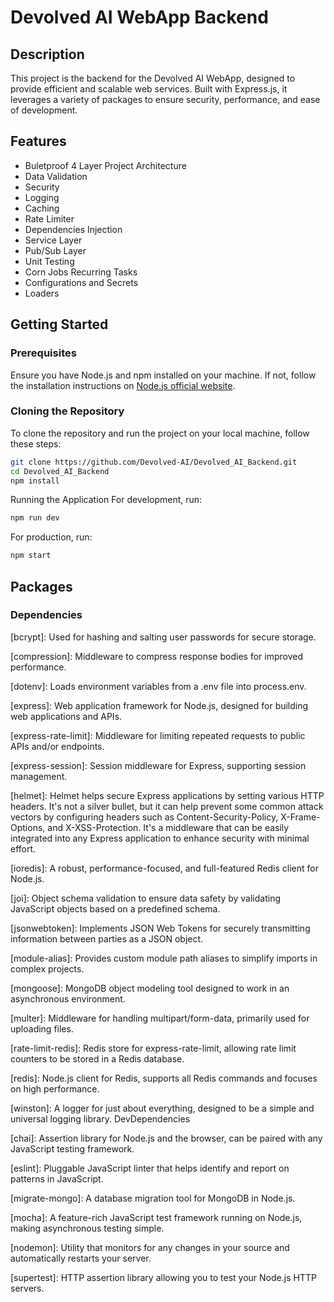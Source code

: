 # Devolved AI WebApp Backend

## Description

This project is the backend for the Devolved AI WebApp, designed to provide efficient and scalable web services. Built with Express.js, it leverages a variety of packages to ensure security, performance, and ease of development.

## Features

- Buletproof 4 Layer Project Architecture
- Data Validation
- Security
- Logging
- Caching
- Rate Limiter
- Dependencies Injection
- Service Layer
- Pub/Sub Layer
- Unit Testing
- Corn Jobs Recurring Tasks
- Configurations and Secrets
- Loaders

## Getting Started

### Prerequisites

Ensure you have Node.js and npm installed on your machine. If not, follow the installation instructions on [Node.js official website](https://nodejs.org/).

### Cloning the Repository

To clone the repository and run the project on your local machine, follow these steps:

```bash
git clone https://github.com/Devolved-AI/Devolved_AI_Backend.git
cd Devolved_AI_Backend
npm install
```

Running the Application
For development, run:

```bash
npm run dev
```

For production, run:
```bash
npm start
```

## Packages
### Dependencies

[bcrypt]: Used for hashing and salting user passwords for secure storage.

[compression]: Middleware to compress response bodies for improved performance.

[dotenv]: Loads environment variables from a .env file into process.env.

[express]: Web application framework for Node.js, designed for building web applications and APIs.

[express-rate-limit]: Middleware for limiting repeated requests to public APIs and/or endpoints.

[express-session]: Session middleware for Express, supporting session management.

[helmet]: Helmet helps secure Express applications by setting various HTTP headers. It's not a silver bullet, but it can help prevent some common attack vectors by configuring headers such as Content-Security-Policy, X-Frame-Options, and X-XSS-Protection. It's a middleware that can be easily integrated into any Express application to enhance security with minimal effort.

[ioredis]: A robust, performance-focused, and full-featured Redis client for Node.js.

[joi]: Object schema validation to ensure data safety by validating JavaScript objects based on a predefined schema.

[jsonwebtoken]: Implements JSON Web Tokens for securely transmitting information between parties as a JSON object.

[module-alias]: Provides custom module path aliases to simplify imports in complex projects.

[mongoose]: MongoDB object modeling tool designed to work in an asynchronous environment.

[multer]: Middleware for handling multipart/form-data, primarily used for uploading files.

[rate-limit-redis]: Redis store for express-rate-limit, allowing rate limit counters to be stored in a Redis database.

[redis]: Node.js client for Redis, supports all Redis commands and focuses on high performance.

[winston]: A logger for just about everything, designed to be a simple and universal logging library.
DevDependencies

[chai]: Assertion library for Node.js and the browser, can be paired with any JavaScript testing framework.

[eslint]: Pluggable JavaScript linter that helps identify and report on patterns in JavaScript.

[migrate-mongo]: A database migration tool for MongoDB in Node.js.

[mocha]: A feature-rich JavaScript test framework running on Node.js, making asynchronous testing simple.

[nodemon]: Utility that monitors for any changes in your source and automatically restarts your server.

[supertest]: HTTP assertion library allowing you to test your Node.js HTTP servers.